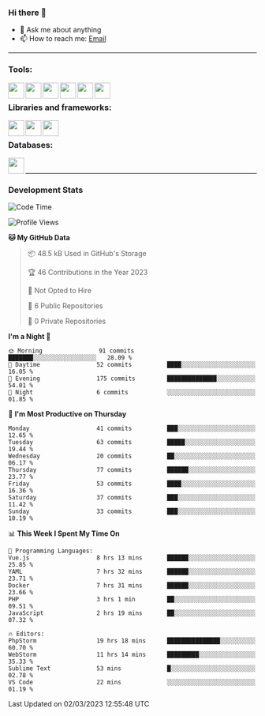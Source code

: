 ### Hi there 👋

- 💬 Ask me about anything
- 📫 How to reach me: [Email]

---

### Tools:
<img align='left' height="32" width="32" src="https://cdn.jsdelivr.net/npm/simple-icons@4.8.0/icons/phpstorm.svg" />
<img align='left' height="32" width="32" src="https://cdn.jsdelivr.net/npm/simple-icons@4.8.0/icons/webstorm.svg" />
<img align='left' height="32" width="32" src="https://cdn.jsdelivr.net/npm/simple-icons@4.8.0/icons/visualstudiocode.svg" />
<img align='left' height="32" width="32" src="https://cdn.jsdelivr.net/npm/simple-icons@4.8.0/icons/sublimetext.svg" />
<img align='left' height="32" width="32" src="https://cdn.jsdelivr.net/npm/simple-icons@4.8.0/icons/laragon.svg" />
<img align='left' height="32" width="32" src="https://cdn.jsdelivr.net/npm/simple-icons@4.8.0/icons/docker.svg" />
<br>

### Libraries and frameworks:
<img align='left' height="32" width="32" src="https://cdn.jsdelivr.net/npm/simple-icons@4.8.0/icons/laravel.svg" />
<img align='left' height="32" width="32" src="https://cdn.jsdelivr.net/npm/simple-icons@4.8.0/icons/vue-dot-js.svg" />
<img align='left' height="32" width="32" src="https://cdn.jsdelivr.net/npm/simple-icons@4.8.0/icons/jquery.svg" />
<br>

### Databases:
<img align='left' height="32" width="32" src="https://cdn.jsdelivr.net/npm/simple-icons@4.8.0/icons/mysql.svg" />
<br>

---
### Development Stats
<!--START_SECTION:waka-->
![Code Time](http://img.shields.io/badge/Code%20Time-1%2C007%20hrs%2056%20mins-blue)

![Profile Views](http://img.shields.io/badge/Profile%20Views-8-blue)

**🐱 My GitHub Data** 

> 📦 48.5 kB Used in GitHub's Storage 
 > 
> 🏆 46 Contributions in the Year 2023
 > 
> 🚫 Not Opted to Hire
 > 
> 📜 6 Public Repositories 
 > 
> 🔑 0 Private Repositories 
 > 
**I'm a Night 🦉** 

```text
🌞 Morning                91 commits          ███████░░░░░░░░░░░░░░░░░░   28.09 % 
🌆 Daytime                52 commits          ████░░░░░░░░░░░░░░░░░░░░░   16.05 % 
🌃 Evening                175 commits         ██████████████░░░░░░░░░░░   54.01 % 
🌙 Night                  6 commits           ░░░░░░░░░░░░░░░░░░░░░░░░░   01.85 % 
```
📅 **I'm Most Productive on Thursday** 

```text
Monday                   41 commits          ███░░░░░░░░░░░░░░░░░░░░░░   12.65 % 
Tuesday                  63 commits          █████░░░░░░░░░░░░░░░░░░░░   19.44 % 
Wednesday                20 commits          ██░░░░░░░░░░░░░░░░░░░░░░░   06.17 % 
Thursday                 77 commits          ██████░░░░░░░░░░░░░░░░░░░   23.77 % 
Friday                   53 commits          ████░░░░░░░░░░░░░░░░░░░░░   16.36 % 
Saturday                 37 commits          ███░░░░░░░░░░░░░░░░░░░░░░   11.42 % 
Sunday                   33 commits          ███░░░░░░░░░░░░░░░░░░░░░░   10.19 % 
```


📊 **This Week I Spent My Time On** 

```text
💬 Programming Languages: 
Vue.js                   8 hrs 13 mins       ██████░░░░░░░░░░░░░░░░░░░   25.85 % 
YAML                     7 hrs 32 mins       ██████░░░░░░░░░░░░░░░░░░░   23.71 % 
Docker                   7 hrs 31 mins       ██████░░░░░░░░░░░░░░░░░░░   23.66 % 
PHP                      3 hrs 1 min         ██░░░░░░░░░░░░░░░░░░░░░░░   09.51 % 
JavaScript               2 hrs 19 mins       ██░░░░░░░░░░░░░░░░░░░░░░░   07.32 % 

🔥 Editors: 
PhpStorm                 19 hrs 18 mins      ███████████████░░░░░░░░░░   60.70 % 
WebStorm                 11 hrs 14 mins      █████████░░░░░░░░░░░░░░░░   35.33 % 
Sublime Text             53 mins             █░░░░░░░░░░░░░░░░░░░░░░░░   02.78 % 
VS Code                  22 mins             ░░░░░░░░░░░░░░░░░░░░░░░░░   01.19 % 
```


 Last Updated on 02/03/2023 12:55:48 UTC
<!--END_SECTION:waka-->

[huyviet]: https://huyviet.vn/
[EMAIl]: https://mail.google.com/mail/u/0/?fs=1&tf=cm&source=mailto&to=huynguyenviet0110@gmail.com
